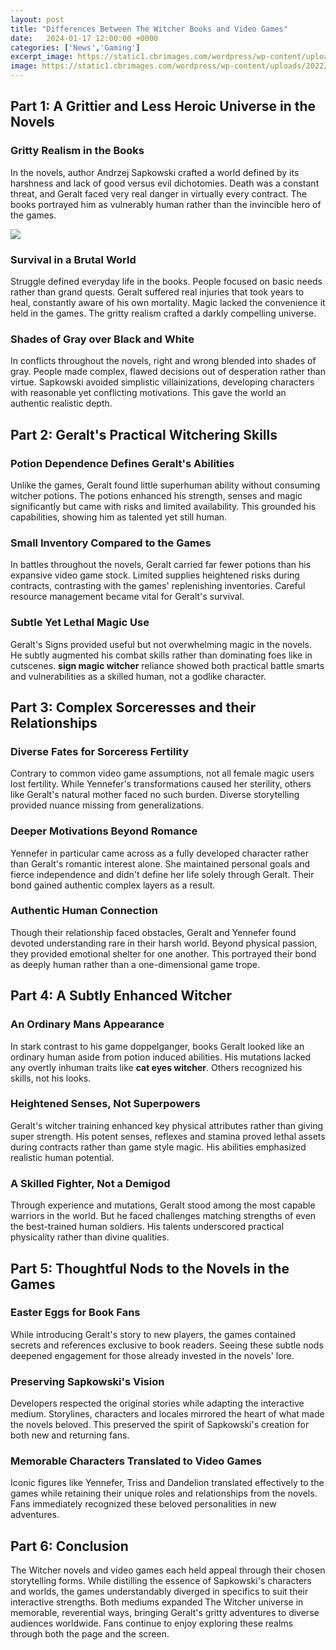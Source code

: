 ```yaml
---
layout: post
title: "Differences Between The Witcher Books and Video Games"
date:   2024-01-17 12:00:00 +0000
categories: ['News','Gaming']
excerpt_image: https://static1.cbrimages.com/wordpress/wp-content/uploads/2022/01/witcher-season-2-differences.jpg
image: https://static1.cbrimages.com/wordpress/wp-content/uploads/2022/01/witcher-season-2-differences.jpg
---
```


## Part 1: A Grittier and Less Heroic Universe in the Novels
### **Gritty Realism in the Books** 
In the novels, author Andrzej Sapkowski crafted a world defined by its harshness and lack of good versus evil dichotomies. Death was a constant threat, and Geralt faced very real danger in virtually every contract. The books portrayed him as vulnerably human rather than the invincible hero of the games. 

![](https://static1.cbrimages.com/wordpress/wp-content/uploads/2022/01/witcher-season-2-differences.jpg)
### **Survival in a Brutal World**
Struggle defined everyday life in the books. People focused on basic needs rather than grand quests. Geralt suffered real injuries that took years to heal, constantly aware of his own mortality. Magic lacked the convenience it held in the games. The gritty realism crafted a darkly compelling universe.
### **Shades of Gray over Black and White** 
In conflicts throughout the novels, right and wrong blended into shades of gray. People made complex, flawed decisions out of desperation rather than virtue. Sapkowski avoided simplistic villainizations, developing characters with reasonable yet conflicting motivations. This gave the world an authentic realistic depth.
## Part 2: Geralt's Practical Witchering Skills  
### **Potion Dependence Defines Geralt's Abilities**
Unlike the games, Geralt found little superhuman ability without consuming witcher potions. The potions enhanced his strength, senses and magic significantly but came with risks and limited availability. This grounded his capabilities, showing him as talented yet still human.
### **Small Inventory Compared to the Games** 
In battles throughout the novels, Geralt carried far fewer potions than his expansive video game stock. Limited supplies heightened risks during contracts, contrasting with the games' replenishing inventories. Careful resource management became vital for Geralt's survival.
### **Subtle Yet Lethal Magic Use**  
Geralt's Signs provided useful but not overwhelming magic in the novels. He subtly augmented his combat skills rather than dominating foes like in cutscenes. **sign magic witcher** reliance showed both practical battle smarts and vulnerabilities as a skilled human, not a godlike character.
## Part 3: Complex Sorceresses and their Relationships  
### **Diverse Fates for Sorceress Fertility**
Contrary to common video game assumptions, not all female magic users lost fertility. While Yennefer's transformations caused her sterility, others like Geralt's natural mother faced no such burden. Diverse storytelling provided nuance missing from generalizations.
### **Deeper Motivations Beyond Romance**  
Yennefer in particular came across as a fully developed character rather than Geralt's romantic interest alone. She maintained personal goals and fierce independence and didn't define her life solely through Geralt. Their bond gained authentic complex layers as a result.
### **Authentic Human Connection**
Though their relationship faced obstacles, Geralt and Yennefer found devoted understanding rare in their harsh world. Beyond physical passion, they provided emotional shelter for one another. This portrayed their bond as deeply human rather than a one-dimensional game trope.
## Part 4: A Subtly Enhanced Witcher  
### **An Ordinary Mans Appearance** 
In stark contrast to his game doppelganger, books Geralt looked like an ordinary human aside from potion induced abilities. His mutations lacked any overtly inhuman traits like **cat eyes witcher**. Others recognized his skills, not his looks.
### **Heightened Senses, Not Superpowers**
Geralt's witcher training enhanced key physical attributes rather than giving super strength. His potent senses, reflexes and stamina proved lethal assets during contracts rather than game style magic. His abilities emphasized realistic human potential.
### **A Skilled Fighter, Not a Demigod**  
Through experience and mutations, Geralt stood among the most capable warriors in the world. But he faced challenges matching strengths of even the best-trained human soldiers. His talents underscored practical physicality rather than divine qualities.
## Part 5: Thoughtful Nods to the Novels in the Games
### **Easter Eggs for Book Fans**
While introducing Geralt's story to new players, the games contained secrets and references exclusive to book readers. Seeing these subtle nods deepened engagement for those already invested in the novels' lore.
### **Preserving Sapkowski's Vision**  
Developers respected the original stories while adapting the interactive medium. Storylines, characters and locales mirrored the heart of what made the novels beloved. This preserved the spirit of Sapkowski's creation for both new and returning fans.
### **Memorable Characters Translated to Video Games** 
Iconic figures like Yennefer, Triss and Dandelion translated effectively to the games while retaining their unique roles and relationships from the novels. Fans immediately recognized these beloved personalities in new adventures.
## Part 6: Conclusion
The Witcher novels and video games each held appeal through their chosen storytelling forms. While distilling the essence of Sapkowski's characters and worlds, the games understandably diverged in specifics to suit their interactive strengths. Both mediums expanded The Witcher universe in memorable, reverential ways, bringing Geralt's gritty adventures to diverse audiences worldwide. Fans continue to enjoy exploring these realms through both the page and the screen.